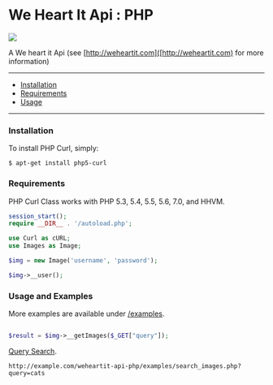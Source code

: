 # We Heart It Api : PHP

[<img src="http://cdn-img.easyicon.net/png/11454/1145431.gif">](http://weheartit.com)

A We heart it Api (see [http://weheartit.com]([http://weheartit.com) for more information)

---

- [Installation](#installation)
- [Requirements](#requirements)
- [Usage](#usage)

---

### Installation

To install PHP Curl, simply:

    $ apt-get install php5-curl

### Requirements

PHP Curl Class works with PHP 5.3, 5.4, 5.5, 5.6, 7.0, and HHVM.

```php
session_start();
require __DIR__ . '/autoload.php';

use Curl as cURL;
use Images as Image;

$img = new Image('username', 'password');

$img->__user();

```

### Usage and Examples

More examples are available under [/examples](https://github.com/iStorry/weheartit-api-php/tree/master/examples).
```php 

$result = $img->__getImages($_GET["query"]);

```
[Query Search](localhost/weheartit-api-php/examples/search_images.php?query=cats).

```
http://example.com/weheartit-api-php/examples/search_images.php?query=cats
```
